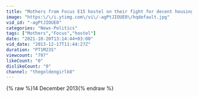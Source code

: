 ```yaml
---
title: "Mothers from Focus E15 hostel on their fight for decent housing"
image: "https:\/\/i.ytimg.com\/vi\/-agPtJIOUE0\/hqdefault.jpg"
vid_id: "-agPtJIOUE0"
categories: "News-Politics"
tags: ["Mothers","Focus","hostel"]
date: "2021-10-20T13:14:44+03:00"
vid_date: "2013-12-17T11:44:27Z"
duration: "PT1M23S"
viewcount: "797"
likeCount: "0"
dislikeCount: "0"
channel: "thegoldengirlk8"
---
```

{% raw %}14 December 2013{% endraw %}
